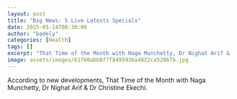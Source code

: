 ```yaml
---
layout: post
title: "Big News: 5 Live Latests Specials"
date: 2025-05-14T06:30:00
author: "badely"
categories: [Health]
tags: []
excerpt: "That Time of the Month with Naga Munchetty, Dr Nighat Arif & Dr Christine Ekechi."
image: assets/images/61f80abb8f7f8495936a4822ca52867b.jpg
---
```


According to new developments, That Time of the Month with Naga Munchetty, Dr Nighat Arif & Dr Christine Ekechi.

